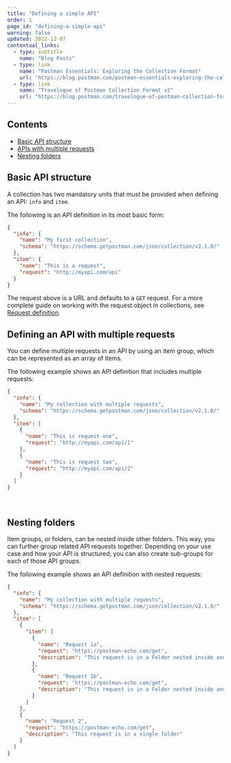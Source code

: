 ```yaml
---
title: "Defining a simple API"
order: 1
page_id: "defining-a-simple-api"
warning: false
updated: 2022-12-07
contextual_links:
  - type: subtitle
    name: "Blog Posts"
  - type: link
    name: "Postman Essentials: Exploring the Collection Format"
    url: "https://blog.postman.com/postman-essentials-exploring-the-collection-format/"
  - type: link
    name: "Travelogue of Postman Collection Format v2"
    url: "https://blog.postman.com/travelogue-of-postman-collection-format-v2/"
---
```


## Contents

- [Basic API structure](#basic-api-structure)
- [APIs with multiple requests](#defining-an-api-with-multiple-requests)
- [Nesting folders](#nesting-folders)

## Basic API structure

A collection has two mandatory units that must be provided when defining an API: `info` and `item`.

The following is an API definition in its most basic form:

```json
{
  "info": {
    "name": "My first collection",
    "schema": "https://schema.getpostman.com/json/collection/v2.1.0/"
  },
  "item": {
    "name": "This is a request",
    "request": "http://myapi.com/api"
  }
}
```

The request above is a URL and defaults to a `GET` request. For a more complete guide on working with the request object in collections, see [Request definition](/docs/advanced-concepts/request-definition/).

## Defining an API with multiple requests

You can define multiple requests in an API by using an item group, which can be represented as an array of items.

The following example shows an API definition that includes multiple requests:

```json
{
  "info": {
    "name": "My collection with multiple requests",
    "schema": "https://schema.getpostman.com/json/collection/v2.1.0/"
  },
  "item": [
    {
      "name": "This is request one",
      "request": "http://myapi.com/api/1"
    },
    {
      "name": "This is request two",
      "request": "http://myapi.com/api/2"
    }
  ]
}
```

<br />

## Nesting folders

Item groups, or folders, can be nested inside other folders. This way, you can further group related API requests together. Depending on your use case and how your API is structured, you can also create sub-groups for each of those API groups.

The following example shows an API definition with nested requests:

```json
{
  "info": {
    "name": "My collection with multiple requests",
    "schema": "https://schema.getpostman.com/json/collection/v2.1.0/"
  },
  "item": [
    {
      "item": [
        {
          "name": "Request 1a",
          "request": "https://postman-echo.com/get",
          "description": "This request is in a Folder nested inside another folder"
        },
        {
          "name": "Request 1b",
          "request": "https://postman-echo.com/get",
          "description": "This request is in a Folder nested inside another folder"
        }
      ]
    },
    {
      "name": "Request 2",
      "request": "https://postman-echo.com/get",
      "description": "This request is in a single folder"
    }
  ]
}
```
